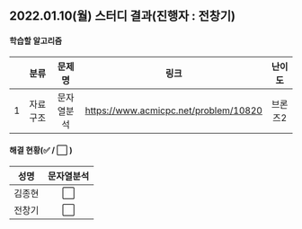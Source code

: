 ## 2022.01.10(월) 스터디 결과(진행자 : 전창기)

#### 학습할 알고리즘

|      |   분류   |   문제명   |                 링크                  | 난이도  |
| :--: | :------: | :--------: | :-----------------------------------: | :-----: |
|  1   | 자료구조 | 문자열분석 | https://www.acmicpc.net/problem/10820 | 브론즈2 |



#### 해결 현황(:white_check_mark: / :white_large_square:  )

|  성명  |      문자열분석      |
| :----: | :------------------: |
| 김종현 | :white_large_square: |
| 전창기 | :white_large_square: |

